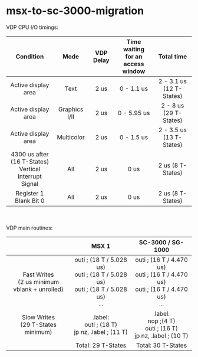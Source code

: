 

# msx-to-sc-3000-migration

VDP CPU I/O timings:

| Condition | Mode | VDP Delay | Time waiting <br> for an access window | Total time
| :---: | :---: | :---: | :---: | :---:
| Active display area | Text | 2 us | 0 - 1.1 us | 2 - 3.1 us (12 T-States)
| Active display area | Graphics I/II | 2 us | 0 - 5.95 us | 2 - 8 us (29 T-States)
| Active display area | Multicolor | 2 us | 0 - 1.5 us | 2 - 3.5 us (13 T-States)
| 4300 us after (16 T-States) <br>Vertical Interrupt Signal | All | 2 us | 0 us | 2 us (8 T-States)
| Register 1 Blank Bit 0 | All | 2 us | 0 us | 2 us  (8 T-States)
<br>
<br>
VDP main routines:

|  | MSX 1 | SC-3000 / SG-1000
|:---:|:---:|:---:|
|Fast Writes <br>(2 us minimum<br> vblank + unrolled)|outi ; (18 T / 5.028 us)<br>outi ; (18 T / 5.028 us)<br>outi ; (18 T / 5.028 us)<br>...|outi ; (16 T / 4.470 us)<br>outi ; (16 T / 4.470 us)<br>outi ; (16 T / 4.470 us)<br>...|
|Slow Writes <br> (29 T-States minimum)|.label:<br>outi ; (18 T)<br>jp nz, .label ; (11 T)|.label:<br>nop ;(4 T)<br>outi ; (16 T)<br>jp nz, .label ; (10 T)
||Total: 29 T-States|Total: 30 T-States
